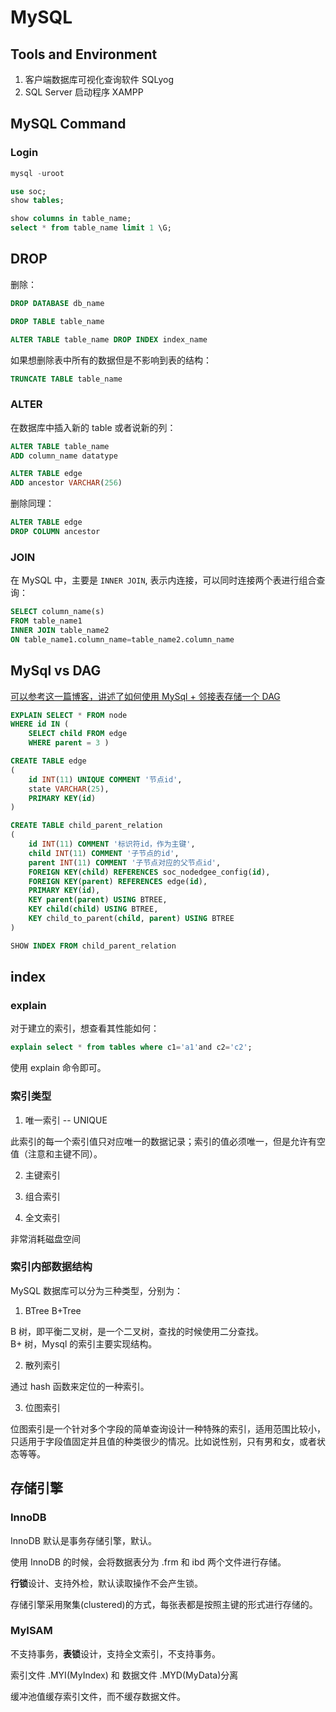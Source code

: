 # MySQL

## Tools and Environment

1. 客户端数据库可视化查询软件 SQLyog
2. SQL Server 启动程序 XAMPP

## MySQL Command

### Login

```sql
mysql -uroot

use soc;
show tables;

show columns in table_name;
select * from table_name limit 1 \G;
```

## DROP

删除：

```sql
DROP DATABASE db_name

DROP TABLE table_name

ALTER TABLE table_name DROP INDEX index_name
```

如果想删除表中所有的数据但是不影响到表的结构：

```sql
TRUNCATE TABLE table_name
```

### ALTER

在数据库中插入新的 table 或者说新的列：

```sql
ALTER TABLE table_name
ADD column_name datatype

ALTER TABLE edge
ADD ancestor VARCHAR(256)
```

删除同理：

```sql
ALTER TABLE edge 
DROP COLUMN ancestor
```

### JOIN

在 MySQL 中，主要是 `INNER JOIN`, 表示内连接，可以同时连接两个表进行组合查询：

```sql
SELECT column_name(s)
FROM table_name1
INNER JOIN table_name2 
ON table_name1.column_name=table_name2.column_name
```

## MySql vs DAG

[可以参考这一篇博客，讲述了如何使用 MySql + 邻接表存储一个 DAG](https://www.codeproject.com/Articles/22824/A-Model-to-Represent-Directed-Acyclic-Graphs-DAG-o)

```sql
EXPLAIN SELECT * FROM node
WHERE id IN (
	SELECT child FROM edge
	WHERE parent = 3 )

CREATE TABLE edge
(
    id INT(11) UNIQUE COMMENT '节点id',
    state VARCHAR(25),
    PRIMARY KEY(id)
)

CREATE TABLE child_parent_relation 
(
	id INT(11) COMMENT '标识符id，作为主键',
	child INT(11) COMMENT '子节点的id',
	parent INT(11) COMMENT '子节点对应的父节点id',
	FOREIGN KEY(child) REFERENCES soc_nodedgee_config(id),
	FOREIGN KEY(parent) REFERENCES edge(id),
	PRIMARY KEY(id),
	KEY parent(parent) USING BTREE,
	KEY child(child) USING BTREE,
	KEY child_to_parent(child, parent) USING BTREE
)

SHOW INDEX FROM child_parent_relation
```

## index

### explain

对于建立的索引，想查看其性能如何：

```sql
explain select * from tables where c1='a1'and c2='c2';
```

使用 explain 命令即可。

### 索引类型

1. 唯一索引 -- UNIQUE

此索引的每一个索引值只对应唯一的数据记录；索引的值必须唯一，但是允许有空值（注意和主键不同）。

2. 主键索引

3. 组合索引

4. 全文索引

非常消耗磁盘空间

### 索引内部数据结构

MySQL 数据库可以分为三种类型，分别为：

1. BTree B+Tree

B 树，即平衡二叉树，是一个二叉树，查找的时候使用二分查找。  
B+ 树，Mysql 的索引主要实现结构。

2. 散列索引

通过 hash 函数来定位的一种索引。

3. 位图索引

位图索引是一个针对多个字段的简单查询设计一种特殊的索引，适用范围比较小，只适用于字段值固定并且值的种类很少的情况。比如说性别，只有男和女，或者状态等等。

## 存储引擎

### InnoDB

InnoDB 默认是事务存储引擎，默认。

使用 InnoDB 的时候，会将数据表分为 .frm 和 ibd 两个文件进行存储。

**行锁**设计、支持外检，默认读取操作不会产生锁。

存储引擎采用聚集(clustered)的方式，每张表都是按照主键的形式进行存储的。

### MyISAM

不支持事务，**表锁**设计，支持全文索引，不支持事务。

索引文件 .MYI(MyIndex) 和 数据文件 .MYD(MyData)分离

缓冲池值缓存索引文件，而不缓存数据文件。

